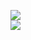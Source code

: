 [![](https://img.shields.io/badge/Made%20With-Github%20Spray-lightgrey.svg?style=for-the-badge&logo=github)](https://github.com/Annihil/github-spray#14521)  
[![](https://i.imgur.com/2DrTn0Z.gif)](https://github.com/Annihil/github-spray)